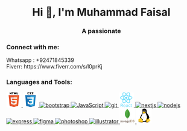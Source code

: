   <h1 align="center">Hi 👋, I'm Muhammad Faisal</h1>
<h3 align="center">A passionate</h3>

<h3 align="left">Connect with me:</h3>
<p align="left">
  Whatsapp : +92471845339
  <br/>
  Fiverr: https://www.fiverr.com/s/l0prKj
</p>

<h3 align="left">Languages and Tools:</h3>
<p align="left">
    <a href="https://www.w3.org/html/" target="_blank" rel="noreferrer">
        <img
        src="https://raw.githubusercontent.com/devicons/devicon/master/icons/html5/html5-original-wordmark.svg"
        alt="html5"
        width="40"
        height="40"
        />
    </a>
    <a href="https://www.w3schools.com/css/" target="_blank" rel="noreferrer">
        <img
        src="https://raw.githubusercontent.com/devicons/devicon/master/icons/css3/css3-original-wordmark.svg"
        alt="css3"
        width="40"
        height="40"
        />
    </a>
    <a href="https://getbootstrap.com/" target="_blank" rel="noreferrer">
        <img
        src="https://upload.wikimedia.org/wikipedia/commons/b/b2/Bootstrap_logo.svg"
        alt="bootstrap"
        width="40"
        height="40"
        />
    </a>
    <a href="https://www.w3schools.com/js/" target="_blank" rel="noreferrer">
        <img
        src="https://upload.wikimedia.org/wikipedia/commons/9/99/Unofficial_JavaScript_logo_2.svg"
        alt="JavaScript"
        width="40"
        height="40"
        />
    </a>
    <a href="https://git-scm.com/" target="_blank" rel="noreferrer">
        <img
        src="https://www.vectorlogo.zone/logos/git-scm/git-scm-icon.svg"
        alt="git"
        width="40"
        height="40"
        />
    </a>
    <a href="https://reactjs.org/" target="_blank" rel="noreferrer">
        <img
        src="https://raw.githubusercontent.com/devicons/devicon/master/icons/react/react-original-wordmark.svg"
        alt="react"
        width="40"
        height="40"
        />
    </a>
    <a href="https://nextjs.org/" target="_blank" rel="noreferrer">
        <img
        src="https://cdn.worldvectorlogo.com/logos/nextjs-2.svg"
        alt="nextjs"
        width="40"
        height="40"
        />
    </a>
    <a href="https://nodejs.org" target="_blank" rel="noreferrer">
        <img
        src="https://cdn.worldvectorlogo.com/logos/nodejs-icon.svg"
        alt="nodejs"
        width="40"
        height="40"
        />
    </a>
    <a href="https://expressjs.com" target="_blank" rel="noreferrer">
        <img
        src="https://upload.wikimedia.org/wikipedia/commons/6/64/Expressjs.png"
        alt="express"
        width="40"
        height="40"
        />
    </a>
    <a href="https://www.figma.com/" target="_blank" rel="noreferrer">
        <img
        src="https://www.vectorlogo.zone/logos/figma/figma-icon.svg"
        alt="figma"
        width="40"
        height="40"
        />
    </a>
    <a href="https://www.photoshop.com/en" target="_blank" rel="noreferrer">
        <img
        src="https://upload.wikimedia.org/wikipedia/commons/a/af/Adobe_Photoshop_CC_icon.svg"
        alt="photoshop"
        width="40"
        height="40"
        />
    </a>
    <a href="https://www.adobe.com/in/products/illustrator.html" target="_blank" rel="noreferrer">
        <img
        src="https://www.vectorlogo.zone/logos/adobe_illustrator/adobe_illustrator-icon.svg"
        alt="illustrator"
        width="40"
        height="40"
        />
    </a>
    <a href="https://www.mongodb.com/" target="_blank" rel="noreferrer">
        <img
        src="https://raw.githubusercontent.com/devicons/devicon/master/icons/mongodb/mongodb-original-wordmark.svg"
        alt="mongodb"
        width="40"
        height="40"
        />
    </a>
    <a href="https://www.linux.org/" target="_blank" rel="noreferrer">
        <img
        src="https://raw.githubusercontent.com/devicons/devicon/master/icons/linux/linux-original.svg"
        alt="linux"
        width="40"
        height="40"
        />
    </a>
</p>

